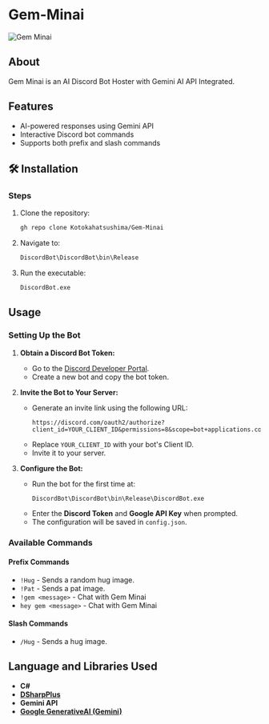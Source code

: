 # Gem-Minai

![Gem Minai](https://github.com/user-attachments/assets/cf4df805-1c33-40a8-8ac4-527a8f027c53)


## About
Gem Minai is an AI Discord Bot Hoster with Gemini AI API Integrated.

## Features

- AI-powered responses using Gemini API
- Interactive Discord bot commands
- Supports both prefix and slash commands


## 🛠️ Installation
### Steps
1. Clone the repository:
   ```sh
   gh repo clone Kotokahatsushima/Gem-Minai
   ```
2. Navigate to:
   ```sh
   DiscordBot\DiscordBot\bin\Release
   ```
3. Run the executable:
   ```sh
   DiscordBot.exe
   ```
## Usage

### Setting Up the Bot

1. **Obtain a Discord Bot Token:**

   - Go to the [Discord Developer Portal](https://discord.com/developers/applications).
   - Create a new bot and copy the bot token.

2. **Invite the Bot to Your Server:**

   - Generate an invite link using the following URL:
     ```
     https://discord.com/oauth2/authorize?client_id=YOUR_CLIENT_ID&permissions=8&scope=bot+applications.commands
     ```
   - Replace `YOUR_CLIENT_ID` with your bot's Client ID.
   - Invite it to your server.

3. **Configure the Bot:**

   - Run the bot for the first time at:
      ```sh
      DiscordBot\DiscordBot\bin\Release\DiscordBot.exe
      ```
   - Enter the **Discord Token** and **Google API Key** when prompted.
   - The configuration will be saved in `config.json`.


### Available Commands

#### Prefix Commands

- `!Hug` - Sends a random hug image.
- `!Pat` - Sends a pat image.
- `!gem <message>` - Chat with Gem Minai
- `hey gem <message>` - Chat with Gem Minai

#### Slash Commands

- `/Hug` - Sends a hug image.

## Language and Libraries Used
- **C#**
- **[DSharpPlus](https://github.com/DSharpPlus/DSharpPlus)**
- **Gemini API**
- **[Google GenerativeAI (Gemini)](https://github.com/gunpal5/Google_GenerativeAI)**

